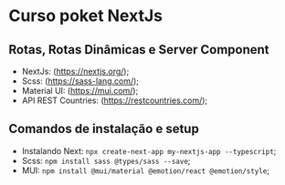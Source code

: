 # Curso poket NextJs
## Rotas, Rotas Dinâmicas e Server Component
- NextJs: (https://nextjs.org/);
- Scss: (https://sass-lang.com/);
- Material UI: (https://mui.com/);
- API REST Countries: (https://restcountries.com/);

## Comandos de instalação e setup
- Instalando Next: `npx create-next-app my-nextjs-app --typescript`;
- Scss: `npm install sass @types/sass --save`;
- MUI: `npm install @mui/material @emotion/react @emotion/style`;




